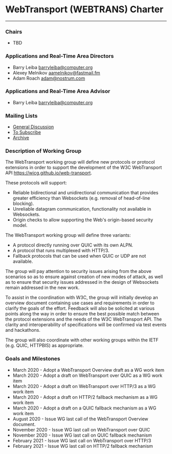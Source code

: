 # WebTransport (WEBTRANS) Charter
---------------------------------------------

### Chairs
  * TBD

### Applications and Real-Time Area Directors
  * Barry Leiba <barryleiba@computer.org>
  * Alexey Melnikov <aamelnikov@fastmail.fm>
  * Adam Roach <adam@nostrum.com>

### Applications and Real-Time Area Advisor
  * Barry Leiba <barryleiba@computer.org>

### Mailing Lists
  * [General Discussion](webtransport@ietf.org)
  * [To Subscribe](https://www.ietf.org/mailman/listinfo/webtransport)
  * [Archive](https://mailarchive.ietf.org/arch/browse/webtransport/)

### Description of Working Group

The WebTransport working group will define new protocols or
protocol extensions in order to support the development of the
W3C WebTransport API <https://wicg.github.io/web-transport>. 

These protocols will support:
  * Reliable bidirectional and unidirectional communication
    that provides greater efficiency than Websockets
    (e.g. removal of head-of-line blocking).
  * Unreliable datagram communication, functionality not
    available in Websockets.
  * Origin checks to allow supporting the Web's origin-based
    security model.

The WebTransport working group will define three variants:
  * A protocol directly running over QUIC with its own ALPN.
  * A protocol that runs multiplexed with HTTP/3.
  * Fallback protocols that can be used when QUIC or UDP 
    are not available.

The group will pay attention to security issues arising from
the above scenarios so as to ensure against creation of new
modes of attack, as well as to ensure that security issues
addressed in the design of Websockets remain addressed
in the new work.

To assist in the coordination with W3C, the group will
initially develop an overview document containing use cases
and requirements in order to clarify the goals of the effort.
Feedback will also be solicited at various points along the way
in order to ensure the best possible match between the protocol
extensions and the needs of the W3C WebTransport API. The clarity
and interoperability of specifications will be confirmed via test
events and hackathons.

The group will also coordinate with other working groups within
the IETF (e.g. QUIC, HTTPBIS) as appropriate. 

### Goals and Milestones

  * March 2020     - Adopt a WebTransport Overview draft as a WG work item
  * March 2020     - Adopt a draft on WebTransport over QUIC as a WG work item
  * March 2020     - Adopt a draft on WebTransport over HTTP/3 as a WG work item
  * March 2020     - Adopt a draft on HTTP/2 fallback mechanism as a WG work item
  * March 2020     - Adopt a draft on a QUIC fallback mechanism as a WG work item
  * August 2020      - Issue WG last call of the WebTransport Overview document.
  * November 2020  - Issue WG last call on WebTransport over QUIC
  * November 2020  - Issue WG last call on QUIC fallback mechanism
  * February 2021  - Issue WG last call on WebTransport over HTTP/3
  * February 2021  - Issue WG last call on HTTP/2 fallback mechanism
